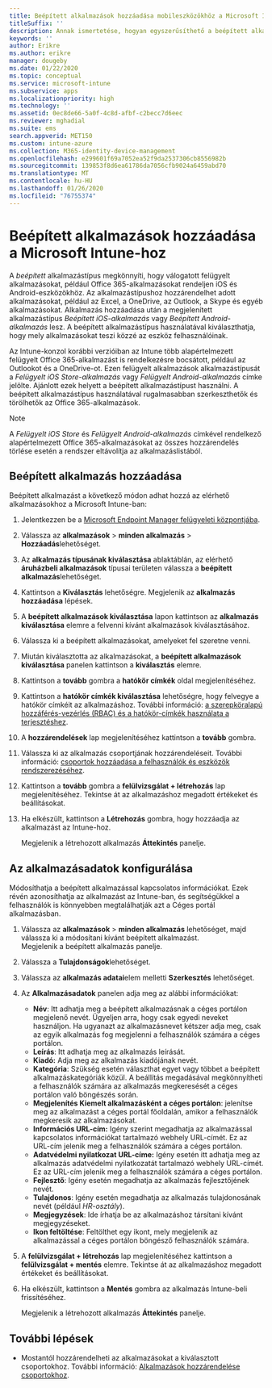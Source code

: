 ```yaml
---
title: Beépített alkalmazások hozzáadása mobileszközökhöz a Microsoft Intune-nal
titleSuffix: ''
description: Annak ismertetése, hogyan egyszerűsíthető a beépített alkalmazások mobileszközökre való telepítése az Intune használatával.
keywords: ''
author: Erikre
ms.author: erikre
manager: dougeby
ms.date: 01/22/2020
ms.topic: conceptual
ms.service: microsoft-intune
ms.subservice: apps
ms.localizationpriority: high
ms.technology: ''
ms.assetid: 0ec8de66-5a0f-4c8d-afbf-c2becc7d6eec
ms.reviewer: mghadial
ms.suite: ems
search.appverid: MET150
ms.custom: intune-azure
ms.collection: M365-identity-device-management
ms.openlocfilehash: e299601f69a7052ea52f9da2537306cb8556982b
ms.sourcegitcommit: 139853f8d6ea61786da7056cfb9024a6459abd70
ms.translationtype: MT
ms.contentlocale: hu-HU
ms.lasthandoff: 01/26/2020
ms.locfileid: "76755374"
---
```

# <a name="add-built-in-apps-to-microsoft-intune"></a>Beépített alkalmazások hozzáadása a Microsoft Intune-hoz

A *beépített* alkalmazástípus megkönnyíti, hogy válogatott felügyelt alkalmazásokat, például Office 365-alkalmazásokat rendeljen iOS és Android-eszközökhöz. Az alkalmazástípushoz hozzárendelhet adott alkalmazásokat, például az Excel, a OneDrive, az Outlook, a Skype és egyéb alkalmazásokat. Alkalmazás hozzáadása után a megjelenített alkalmazástípus *Beépített iOS-alkalmazás* vagy *Beépített Android-alkalmazás* lesz. A beépített alkalmazástípus használatával kiválaszthatja, hogy mely alkalmazásokat teszi közzé az eszköz felhasználóinak.

Az Intune-konzol korábbi verzióiban az Intune több alapértelmezett felügyelt Office 365-alkalmazást is rendelkezésre bocsátott, például az Outlookot és a OneDrive-ot. Ezen felügyelt alkalmazások alkalmazástípusát a *Felügyelt iOS Store-alkalmazás* vagy *Felügyelt Android-alkalmazás* címke jelölte. Ajánlott ezek helyett a beépített alkalmazástípust használni. A beépített alkalmazástípus használatával rugalmasabban szerkeszthetők és törölhetők az Office 365-alkalmazások.

>[!NOTE]
>A *Felügyelt iOS Store* és *Felügyelt Android-alkalmazás* címkével rendelkező alapértelmezett Office 365-alkalmazásokat az összes hozzárendelés törlése esetén a rendszer eltávolítja az alkalmazáslistából.

## <a name="add-a-built-in-app"></a>Beépített alkalmazás hozzáadása

Beépített alkalmazást a következő módon adhat hozzá az elérhető alkalmazásokhoz a Microsoft Intune-ban:
1. Jelentkezzen be a [Microsoft Endpoint Manager felügyeleti központjába](https://go.microsoft.com/fwlink/?linkid=2109431).
2. Válassza az **alkalmazások** > **minden alkalmazás** > **Hozzáadás**lehetőséget.
3. Az **alkalmazás típusának kiválasztása** ablaktáblán, az elérhető **áruházbeli alkalmazások** típusai területen válassza a **beépített alkalmazás**lehetőséget.
4. Kattintson a **Kiválasztás** lehetőségre. Megjelenik az **alkalmazás hozzáadása** lépések.
5. A **beépített alkalmazások kiválasztása** lapon kattintson az **alkalmazás kiválasztása** elemre a felvenni kívánt alkalmazások kiválasztásához.
6. Válassza ki a beépített alkalmazásokat, amelyeket fel szeretne venni. 
7. Miután kiválasztotta az alkalmazásokat, a **beépített alkalmazások kiválasztása** panelen kattintson a **kiválasztás** elemre.
8. Kattintson a **tovább** gombra a **hatókör címkék** oldal megjelenítéséhez.
9. Kattintson a **hatókör címkék kiválasztása** lehetőségre, hogy felvegye a hatókör címkéit az alkalmazáshoz. További információ: [a szerepköralapú hozzáférés-vezérlés (RBAC) és a hatókör-címkék használata a terjesztéshez](~/fundamentals/scope-tags.md).
10. A **hozzárendelések** lap megjelenítéséhez kattintson a **tovább** gombra.
11. Válassza ki az alkalmazás csoportjának hozzárendeléseit. További információ: [csoportok hozzáadása a felhasználók és eszközök rendszerezéséhez](~/fundamentals/groups-add.md). 
12. Kattintson a **tovább** gombra a **felülvizsgálat + létrehozás** lap megjelenítéséhez. Tekintse át az alkalmazáshoz megadott értékeket és beállításokat.
13. Ha elkészült, kattintson a **Létrehozás** gombra, hogy hozzáadja az alkalmazást az Intune-hoz.

    Megjelenik a létrehozott alkalmazás **Áttekintés** panelje.

## <a name="configure-app-information"></a>Az alkalmazásadatok konfigurálása

Módosíthatja a beépített alkalmazással kapcsolatos információkat. Ezek révén azonosíthatja az alkalmazást az Intune-ban, és segítségükkel a felhasználók is könnyebben megtalálhatják azt a Céges portál alkalmazásban.
1. Válassza az **alkalmazások** > **minden alkalmazás** lehetőséget, majd válassza ki a módosítani kívánt beépített alkalmazást.  
   Megjelenik a beépített alkalmazás panelje.
2. Válassza a **Tulajdonságok**lehetőséget.
3. Válassza az **alkalmazás adatai**elem melletti **Szerkesztés** lehetőséget.
4. Az **Alkalmazásadatok** panelen adja meg az alábbi információkat:
    - **Név**: Itt adhatja meg a beépített alkalmazásnak a céges portálon megjelenő nevét. Ügyeljen arra, hogy csak egyedi neveket használjon. Ha ugyanazt az alkalmazásnevet kétszer adja meg, csak az egyik alkalmazás fog megjelenni a felhasználók számára a céges portálon.
    - **Leírás**: Itt adhatja meg az alkalmazás leírását. 
    - **Kiadó:** Adja meg az alkalmazás kiadójának nevét.
    - **Kategória**: Szükség esetén választhat egyet vagy többet a beépített alkalmazáskategóriák közül. A beállítás megadásával megkönnyítheti a felhasználók számára az alkalmazás megkeresését a céges portálon való böngészés során.
    - **Megjelenítés Kiemelt alkalmazásként a céges portálon**: jelenítse meg az alkalmazást a céges portál főoldalán, amikor a felhasználók megkeresik az alkalmazásokat.
    - **Információs URL-cím:** Igény szerint megadhatja az alkalmazással kapcsolatos információkat tartalmazó webhely URL-címét. Ez az URL-cím jelenik meg a felhasználók számára a céges portálon.
    - **Adatvédelmi nyilatkozat URL-címe:** Igény esetén itt adhatja meg az alkalmazás adatvédelmi nyilatkozatát tartalmazó webhely URL-címét. Ez az URL-cím jelenik meg a felhasználók számára a céges portálon.
    - **Fejlesztő**: Igény esetén megadhatja az alkalmazás fejlesztőjének nevét.
    - **Tulajdonos**: Igény esetén megadhatja az alkalmazás tulajdonosának nevét (például *HR-osztály*).
    - **Megjegyzések**: Ide írhatja be az alkalmazáshoz társítani kívánt megjegyzéseket.
    - **Ikon feltöltése**: Feltölthet egy ikont, mely megjelenik az alkalmazással a céges portálon böngésző felhasználók számára.
5. A **felülvizsgálat + létrehozás** lap megjelenítéséhez kattintson a **felülvizsgálat + mentés** elemre. Tekintse át az alkalmazáshoz megadott értékeket és beállításokat.
13. Ha elkészült, kattintson a **Mentés** gombra az alkalmazás Intune-beli frissítéséhez.

    Megjelenik a létrehozott alkalmazás **Áttekintés** panelje.

## <a name="next-steps"></a>További lépések

- Mostantól hozzárendelheti az alkalmazásokat a kiválasztott csoportokhoz. További információ: [Alkalmazások hozzárendelése csoportokhoz](apps-deploy.md).
